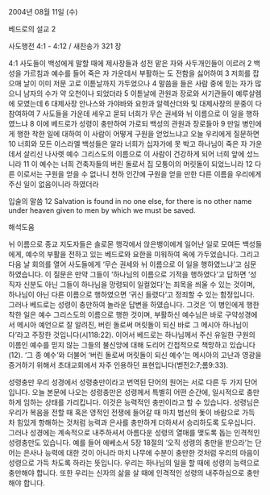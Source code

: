 2004년 08월 11일 (수)

베드로의 설교 2



사도행전 4:1 - 4:12 / 새찬송가 321 장


4:1 사도들이 백성에게 말할 때에 제사장들과 성전 맡은 자와 사두개인들이 이르러 2 백성을 가르침과 예수를 들어 죽은 자 가운데서 부활하는 도 전함을 싫어하여 3 저희를 잡으매 날이 이미 저문 고로 이튿날까지 가두었으나 4 말씀을 들은 사람 중에 믿는 자가 많으니 남자의 수가 약 오천이나 되었더라 5 이튿날에 관원과 장로와 서기관들이 예루살렘에 모였는데 6 대제사장 안나스와 가야바와 요한과 알렉산더와 및 대제사장의 문중이 다 참여하여 7 사도들을 가운데 세우고 묻되 너희가 무슨 권세와 뉘 이름으로 이 일을 행하였느냐 8 이에 베드로가 성령이 충만하여 가로되 백성의 관원과 장로들아 9 만일 병인에게 행한 착한 일에 대하여 이 사람이 어떻게 구원을 얻었느냐고 오늘 우리에게 질문하면 10 너희와 모든 이스라엘 백성들은 알라 너희가 십자가에 못 박고 하나님이 죽은 자 가운데서 살리신 나사렛 예수 그리스도의 이름으로 이 사람이 건강하게 되어 너희 앞에 섰느니라 11 이 예수는 너희 건축자들의 버린 돌로서 집 모퉁이의 머릿돌이 되었느니라 12 다른 이로서는 구원을 얻을 수 없나니 천하 인간에 구원을 얻을 만한 다른 이름을 우리에게 주신 일이 없음이니라 하였더라 

입술의 말씀 
12 Salvation is found in no one else, for there is no other name under heaven given to men by which we must be saved.

해석도움





뉘 이름으로 
종교 지도자들은 솔로몬 행각에서 앉은뱅이에게 일어난 일로 모여든 백성들에게, 예수의 부활을 전하고 있는 베드로와 요한을 미워하여 옥에 가두었습니다. 그리고 다음 날 회의를 열어 사도들에게 ‘무슨 권세와 뉘 이름으로 이 일을 행하였느냐’고 심문하였습니다. 이 질문은 만약 그들이 ‘하나님의 이름으로 기적을 행하였다’고 답하면 ‘성직자 신분도 아닌 그들이 하나님을 망령되이 일컬었다’는 죄목을 씌울 수 있는 것이며, 하나님이 아닌 다른 이름으로 행하였으면 ‘귀신 들렸다’고 정죄할 수 있는 함정입니다. 그러나 베드로는 성령이 충만하여 놀라운 답변을 하였습니다. 그것은 ‘이 병인에게 행한 착한 일은 예수 그리스도의 이름으로 행한 것이며, 부활하신 예수님은 바로 구약성경에서 메시아 예언으로 잘 알려진, 버린 돌로써 머릿돌이 되신 바로 그 메시아 하나님이다’라고 주장한 것입니다(시118:22). 이어서 베드로는 하나님께서 주신 유일한 구원의 이름인 예수를 믿지 않는 그들의 불신앙에 대해 도리어 간접적으로 책망하고 있습니다(12). ‘그 종 예수’와 더불어 ‘버린 돌로써 머릿돌이 되신 예수’는 메시아의 고난과 영광을 증거하기 위해서 초대교회에서 자주 인용하던 표현입니다(벧전2:7;롬9:33). 

성령충만 
우리 성경에서 성령충만이라고 번역된 단어의 원어는 서로 다른 두 가지 단어입니다. 오늘 본문에 나오는 성령충만은 성령께서 특별히 어떤 순간에, 일시적으로 충만하게 임하는 상태를 가리킵니다. 이것은 능력적인 충만이라고 할 수 있습니다. 성령님은 우리가 복음을 전할 때 혹은 영적인 전쟁에 들어갈 때 마치 범선의 돛이 바람으로 가득 차 힘있게 항해하는 것처럼 능력과 은사를 충만하게 더하셔서 승리하도록 도우십니다. 그러나 성경에는 계속적으로 내주하셔서 아름다운 성령의 열매를 맺도록 돕는 인격적인 성령충만도 있습니다. 예를 들어 에베소서 5장 18절의 ‘오직 성령의 충만을 받으라’는 단어는 은사나 능력에 대한 것이 아니라 마치 나무에 수분이 충만한 것처럼 우리의 마음이 성령으로 가득 차도록 하라는 뜻입니다. 우리는 하나님의 일을 할 때에 성령의 능력으로 충만해야 합니다. 또한 우리는 신자의 삶을 살 때에 인격적인 성령의 내주하심으로 충만해야 합니다.